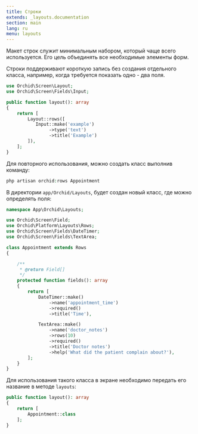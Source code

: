 ```yaml
---
title: Строки
extends: _layouts.documentation
section: main
lang: ru
menu: layouts
---
```


Макет строк служит минимальным набором, который чаще всего используется.
Его цель объединять все необходимые элементы форм.


Строки поддерживают короткую запись без создания отдельного класса,
например, когда требуется показать одно - два поля.

```php
use Orchid\Screen\Layout;
use Orchid\Screen\Fields\Input;

public function layout(): array
{
    return [
        Layout::rows([
           Input::make('example')
                ->type('text')
                ->title('Example')
        ]),
    ];
}
```

Для повторного использования, можно создать класс выполнив команду:

```php
php artisan orchid:rows Appointment
```

В директории `app/Orchid/Layouts`, будет создан новый класс, где можно определять поля:

```php
namespace App\Orchid\Layouts;

use Orchid\Screen\Field;
use Orchid\Platform\Layouts\Rows;
use Orchid\Screen\Fields\DateTimer;
use Orchid\Screen\Fields\TextArea;

class Appointment extends Rows
{

    /**
     * @return Field[]
     */
    protected function fields(): array
    {
        return [
            DateTimer::make()
                ->name('appointment_time')
                ->required()
                ->title('Time'),

            TextArea::make()
                ->name('doctor_notes')
                ->rows(10)
                ->required()
                ->title('Doctor notes')
                ->help('What did the patient complain about?'),
        ];
    }
}
```

Для использования такого класса в экране необходимо передать его название в методе `layouts`:

```php
public function layout(): array
{
    return [
        Appointment::class
    ];
}
```
